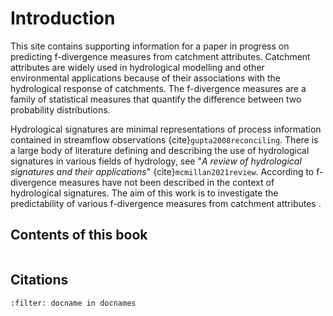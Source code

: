 # Introduction

This site contains supporting information for a paper in progress on predicting f-divergence measures from catchment attributes.  Catchment attributes are widely used in hydrological modelling and other environmental applications because of their associations with the hydrological response of catchments.  The f-divergence measures are a family of statistical measures that quantify the difference between two probability distributions.  

Hydrological signatures are minimal representations of process information contained in streamflow observations {cite}`gupta2008reconciling`. There is a large body of literature defining and describing the use of hydrological signatures in various fields of hydrology, see "*A review of hydrological signatures and their applications*" {cite}`mcmillan2021review`. According to  f-divergence measures have not been described in the context of hydrological signatures.  The aim of this work is to investigate the predictability of various f-divergence measures from catchment attributes .


## Contents of this book

```{tableofcontents}
```

## Citations 

```{bibliography}
:filter: docname in docnames
```
